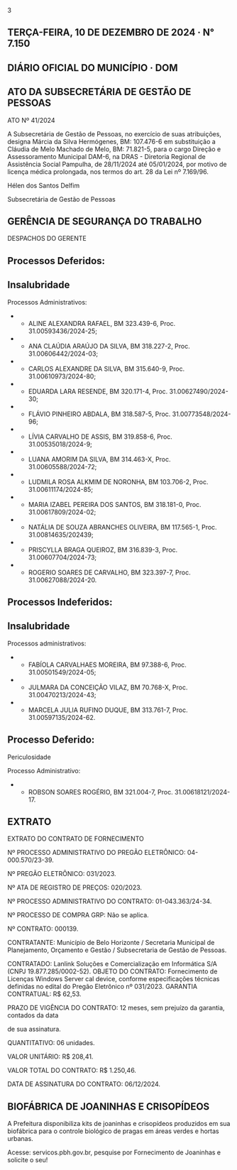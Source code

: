 <!-- image -->

3

## TERÇA-FEIRA, 10 DE DEZEMBRO DE 2024 · N° 7.150

## DIÁRIO OFICIAL DO MUNICÍPIO · DOM

## ATO DA SUBSECRETÁRIA DE GESTÃO DE PESSOAS

ATO Nº 41/2024

A  Subsecretária  de  Gestão  de  Pessoas,  no  exercício  de  suas  atribuições, designa Márcia da Silva Hermógenes, BM: 107.476-6 em substituição a Cláudia de Melo Machado de Melo, BM: 71.821-5, para o cargo Direção e Assessoramento Municipal DAM-6, na DRAS - Diretoria Regional de Assistência Social Pampulha, de 28/11/2024 até 05/01/2024, por motivo de licença médica prolongada, nos termos do art. 28 da Lei nº 7.169/96.

Hélen dos Santos Delfim

Subsecretária de Gestão de Pessoas

## GERÊNCIA DE SEGURANÇA DO TRABALHO

DESPACHOS DO GERENTE

## Processos Deferidos:

## Insalubridade

Processos Administrativos:

- - ALINE ALEXANDRA RAFAEL, BM 323.439-6, Proc. 31.00593436/2024-25;
- - ANA CLAÚDIA ARAÚJO DA SILVA, BM 318.227-2, Proc. 31.00606442/2024-03;
- - CARLOS ALEXANDRE DA SILVA, BM 315.640-9, Proc. 31.00610973/2024-80;
- - EDUARDA LARA RESENDE, BM 320.171-4, Proc. 31.00627490/2024-30;
- - FLÁVIO PINHEIRO ABDALA, BM 318.587-5, Proc. 31.00773548/2024-96;
- - LÍVIA CARVALHO DE ASSIS, BM 319.858-6, Proc. 31.00535018/2024-9;
- - LUANA AMORIM DA SILVA, BM 314.463-X, Proc. 31.00605588/2024-72;
- - LUDMILA ROSA ALKMIM DE NORONHA, BM 103.706-2, Proc. 31.00611174/2024-85;
- - MARIA IZABEL PEREIRA DOS SANTOS, BM 318.181-0, Proc. 31.00617809/2024-02;
- - NATÁLIA DE SOUZA ABRANCHES OLIVEIRA, BM 117.565-1, Proc. 31.00814635/202439;
- - PRISCYLLA BRAGA QUEIROZ, BM 316.839-3, Proc. 31.00607704/2024-73;
- - ROGERIO SOARES DE CARVALHO, BM 323.397-7, Proc. 31.00627088/2024-20.

## Processos Indeferidos:

## Insalubridade

Processos administrativos:

- - FABÍOLA CARVALHAES MOREIRA, BM 97.388-6, Proc. 31.00501549/2024-05;
- - JULMARA DA CONCEIÇÃO VILAZ, BM 70.768-X, Proc. 31.00470213/2024-43;
- - MARCELA JULIA RUFINO DUQUE, BM 313.761-7, Proc. 31.00597135/2024-62.

## Processo Deferido:

Periculosidade

Processo Administrativo:

- - ROBSON SOARES ROGÉRIO, BM 321.004-7, Proc. 31.00618121/2024-17.

## EXTRATO

EXTRATO DO CONTRATO DE FORNECIMENTO

Nº PROCESSO ADMINISTRATIVO DO PREGÃO ELETRÔNICO: 04-000.570/23-39.

Nº PREGÃO ELETRÔNICO: 031/2023.

Nº ATA DE REGISTRO DE PREÇOS: 020/2023.

Nº PROCESSO ADMINISTRATIVO DO CONTRATO: 01-043.363/24-34.

Nº PROCESSO DE COMPRA GRP: Não se aplica.

Nº CONTRATO: 000139.

CONTRATANTE:  Município  de  Belo  Horizonte  /  Secretaria  Municipal  de  Planejamento, Orçamento e Gestão / Subsecretaria de Gestão de Pessoas.

CONTRATADO: Lanlink Soluções e Comercialização em Informática S/A (CNPJ 19.877.285/0002-52). OBJETO DO CONTRATO: Fornecimento de Licenças Windows Server cal device, conforme especificações técnicas definidas no edital do Pregão Eletrônico nº 031/2023. GARANTIA CONTRATUAL: R$ 62,53.

PRAZO DE VIGÊNCIA DO CONTRATO: 12 meses, sem prejuízo da garantia, contados da data

de sua assinatura.

QUANTITATIVO: 06 unidades.

VALOR UNITÁRIO: R$ 208,41.

VALOR TOTAL DO CONTRATO: R$ 1.250,46.

DATA DE ASSINATURA DO CONTRATO: 06/12/2024.

<!-- image -->

## BIOFÁBRICA DE JOANINHAS E CRISOPÍDEOS

A Prefeitura disponibiliza kits de joaninhas e crisopídeos produzidos em sua biofábrica para o controle biológico de pragas em áreas verdes e hortas urbanas.

Acesse: servicos.pbh.gov.br, pesquise por Fornecimento de Joaninhas e solicite o seu!

<!-- image -->